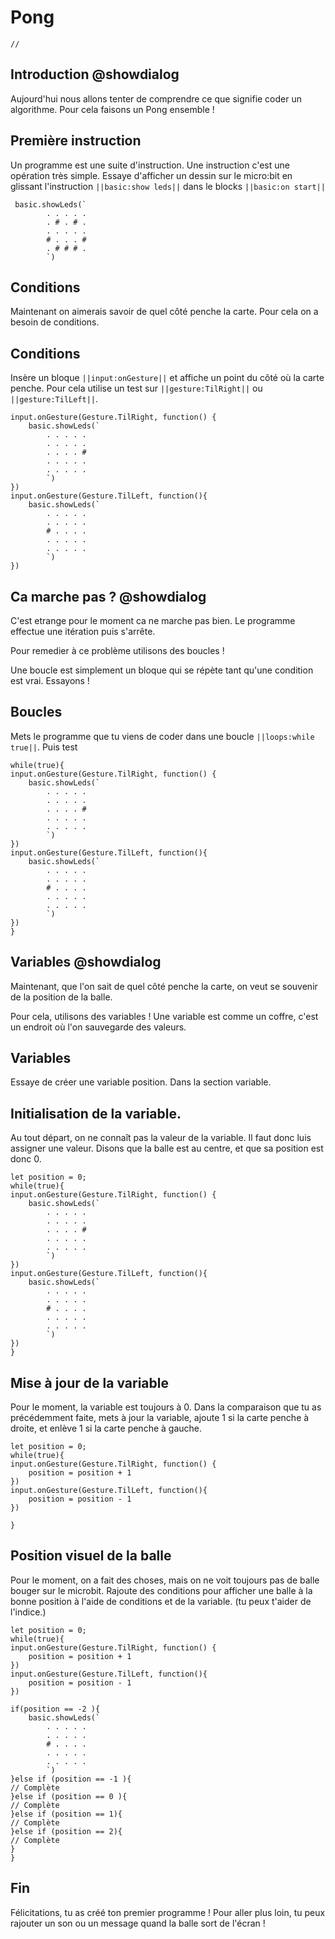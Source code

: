 # Pong

```template
//
```

## Introduction @showdialog
Aujourd'hui nous allons tenter de comprendre ce que signifie
coder un algorithme.
Pour cela faisons un Pong ensemble !


## Première instruction
Un programme est une suite d'instruction. Une instruction
c'est une opération très simple. Essaye d'afficher un dessin
sur le micro:bit en glissant l'instruction ``||basic:show leds||``
dans le blocks ``||basic:on start||``
```blocks
 basic.showLeds(`
        . . . . .
        . # . # .
        . . . . .
        # . . . #
        . # # # .
        `)
```


## Conditions

Maintenant on aimerais savoir de quel côté penche la carte.
Pour cela on a besoin de conditions.

## Conditions
Insère un bloque ``||input:onGesture||`` et affiche un point du
côté où la carte penche. Pour cela utilise un test sur
 ``||gesture:TilRight||`` ou ``||gesture:TilLeft||``.

```blocks
input.onGesture(Gesture.TilRight, function() {
	basic.showLeds(`
        . . . . .
        . . . . .
        . . . . #
        . . . . .
        . . . . .
        `)
})
input.onGesture(Gesture.TilLeft, function(){
    basic.showLeds(`
        . . . . .
        . . . . .
        # . . . .
        . . . . .
        . . . . .
        `)
})
```

## Ca marche pas ? @showdialog
C'est etrange pour le moment ca ne marche pas bien.
Le programme effectue une itération puis s'arrête.

Pour remedier à ce problème utilisons des boucles !

Une boucle est simplement un bloque qui se répète tant qu'une condition
est vrai.
Essayons !

## Boucles
Mets le programme que tu viens de coder dans une boucle ``||loops:while true||``.
Puis test
```blocks
while(true){
input.onGesture(Gesture.TilRight, function() {
	basic.showLeds(`
        . . . . .
        . . . . .
        . . . . #
        . . . . .
        . . . . .
        `)
})
input.onGesture(Gesture.TilLeft, function(){
    basic.showLeds(`
        . . . . .
        . . . . .
        # . . . .
        . . . . .
        . . . . .
        `)
})
}
```


## Variables @showdialog
Maintenant, que l'on sait de quel côté penche la carte, 
on veut se souvenir de la position de la balle.

Pour cela, utilisons des variables !
Une variable est comme un coffre, c'est un endroit où 
l'on sauvegarde des valeurs.
## Variables

Essaye de créer une variable position. Dans la section variable.

## Initialisation de la variable.
Au tout départ, on ne connaît pas la valeur de la variable. 
Il faut donc luis assigner une valeur. 
Disons que la balle est au centre, et que sa position est donc 0.
```blocks
let position = 0;
while(true){
input.onGesture(Gesture.TilRight, function() {
	basic.showLeds(`
        . . . . .
        . . . . .
        . . . . #
        . . . . .
        . . . . .
        `)
})
input.onGesture(Gesture.TilLeft, function(){
    basic.showLeds(`
        . . . . .
        . . . . .
        # . . . .
        . . . . .
        . . . . .
        `)
})
}
```

## Mise à jour de la variable
Pour le moment, la variable est toujours à 0. 
Dans la comparaison que tu as précédemment faite, 
mets à jour la variable, ajoute 1 si la carte penche à droite, 
et enlève 1 si la carte penche à gauche.

```blocks
let position = 0;
while(true){
input.onGesture(Gesture.TilRight, function() {
	position = position + 1
})
input.onGesture(Gesture.TilLeft, function(){
    position = position - 1
})

}
```

## Position visuel de la balle
Pour le moment, on a fait des choses, 
mais on ne voit toujours pas de balle bouger sur le microbit. 
Rajoute des conditions pour afficher une balle à la bonne position à 
l'aide de conditions et de la variable. (tu peux t'aider de l'indice.)


```blocks
let position = 0;
while(true){
input.onGesture(Gesture.TilRight, function() {
	position = position + 1
})
input.onGesture(Gesture.TilLeft, function(){
    position = position - 1
})

if(position == -2 ){
    basic.showLeds(`
        . . . . .
        . . . . .
        # . . . .
        . . . . .
        . . . . .
        `)
}else if (position == -1 ){
// Complète
}else if (position == 0 ){
// Complète
}else if (position == 1){
// Complète
}else if (position == 2){
// Complète
}
}
```



## Fin

Félicitations, tu as créé ton premier programme !
Pour aller plus loin, tu peux rajouter un son ou un message 
quand la balle sort de l'écran !

